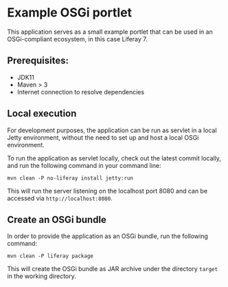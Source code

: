 # Example OSGi portlet

This application serves as a small example portlet that can be used in
an OSGi-compliant ecosystem, in this case Liferay 7.

## Prerequisites:

- JDK11
- Maven > 3
- Internet connection to resolve dependencies


## Local execution

For development purposes, the application can be run as servlet in a
local Jetty environment, without the need to set up and host a local
OSGi environment.

To run the application as servlet locally, check out the latest commit
locally, and run the following command in your command line:

```
mvn clean -P no-liferay install jetty:run
```

This will run the server listening on the localhost port 8080 and can be
accessed via `http://localhost:8080`.

## Create an OSGi bundle

In order to provide the application as an OSGi bundle, run the following
command:

```
mvn clean -P liferay package
```

This will create the OSGi bundle as JAR archive under the directory
`target` in the working directory.
